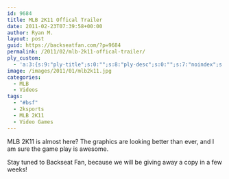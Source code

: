 ```yaml
---
id: 9684
title: MLB 2K11 Offical Trailer
date: 2011-02-23T07:39:58+00:00
author: Ryan M.
layout: post
guid: https://backseatfan.com/?p=9684
permalink: /2011/02/mlb-2k11-offical-trailer/
ply_custom:
  - 'a:3:{s:9:"ply-title";s:0:"";s:8:"ply-desc";s:0:"";s:7:"noindex";s:0:"";}'
image: /images/2011/01/mlb2k11.jpg
categories:
  - MLB
  - Videos
tags:
  - "#bsf"
  - 2ksports
  - MLB 2K11
  - Video Games
---
```


<div class="entry">
  <p>
    MLB 2K11 is almost here? The graphics are looking better than ever, and I am sure the game play is awesome.
  </p>

  <p>
  </p>

  <p>
    Stay tuned to Backseat Fan, because we will be giving away a copy in a few weeks!
  </p>
</div>
